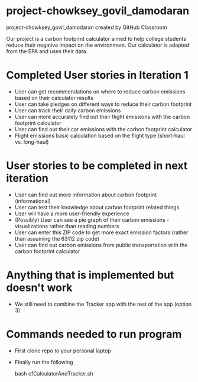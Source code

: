 # project-chowksey_govil_damodaran
project-chowksey_govil_damodaran created by GitHub Classroom

Our project is a carbon footprint calculator aimed to help college students reduce their negative impact on the environment. Our calculator is adapted from the EPA and uses their data.


# Completed User stories in Iteration 1
- User can get recommendations on where to reduce carbon emissions based on their calculator results
- User can take pledges on different ways to reduce their carbon footprint
- User can track their daily carbon emissions
- User can more accurately find out their flight emissions with the carbon footprint calculator
- User can find out their car emissions with the carbon footprint calculator
- Flight emissions basic calculation based on the flight type (short-haul vs. long-haul)

# User stories to be completed in next iteration
- User can find out more information about carbon footprint (informational)
- User can test their knowledge about carbon footprint related things
- User will have a more user-friendly experience
- (Possibly) User can see a pie graph of their carbon emissions - visualizations rather than reading numbers
- User can enter this ZIP code to get more exact emission factors (rather than assuming the 63112 zip code)
- User can find out carbon emissions from public transportation with the carbon footprint calculator

# Anything that is implemented but doesn't work
- We still need to combine the Tracker app with the rest of the app (option 3)

# Commands needed to run program
- First clone repo to your personal laptop 
- Finally run the following

  bash cfCalculatorAndTracker.sh
